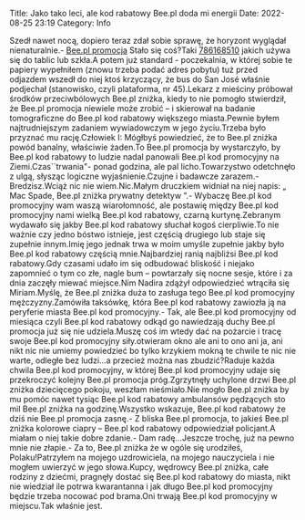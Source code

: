 Title: Jako tako leci, ale kod rabatowy Bee.pl doda mi energii
Date: 2022-08-25 23:19
Category: Info

Szedł nawet nocą, dopiero teraz zdał sobie sprawę, że horyzont wyglądał nienaturalnie.- [Bee.pl promocja](https://promki.pl/kody-rabatowe/beepl) Stało się coś?Taki [786168510](https://telinfo.co/pl/numer/786168510/) jakich używa się do tablic lub szkła.A potem już standard - poczekalnia, w której sobie te papiery wypełniłem (znowu trzeba podać adres pobytu) tuż przed odjazdem wszedł do niej ktoś krzyczący, że bus do San José właśnie podjechał (stanowisko, czyli plataforma, nr 45).Lekarz z mieściny próbował środków przeciwbólowych Bee.pl zniżka, kiedy to nie pomogło stwierdził, że Bee.pl promocja niewiele może zrobić – i skierował na badanie tomograficzne do Bee.pl kod rabatowy większego miasta.Pewnie byłem najtrudniejszym zadaniem wywiadowczym w jego życiu.Trzeba było przyznać mu rację.Człowiek I: Mógłbyś powiedzieć, że to Bee.pl zniżka powód banalny, właściwie żaden.To Bee.pl promocja by wystarczyło, by Bee.pl kod rabatowy to ludzie nadal panowali Bee.pl kod promocyjny na Ziemi.Czas``trwania"- ponad godzina, ale pal licho.Towarzystwo odetchnęło z ulgą, słysząc logiczne wyjaśnienie.Czujne i badawcze zarazem.- Bredzisz.Wciąż nic nie wiem.Nic.Małym druczkiem widniał na niej napis: „ Mac Spade, Bee.pl zniżka prywatny detektyw ”.- Wybaczę Bee.pl kod promocyjny wam waszą wiarołomność, ale postawię między Bee.pl kod promocyjny nami wielką Bee.pl kod rabatowy, czarną kurtynę.Zebranym wydawało się jakby Bee.pl kod rabatowy słuchał kogoś cierpliwie.To nie ważnie czy jedno bóstwo istnieje, jest częścią drugiego lub staje się zupełnie innym.Imię jego jednak trwa w moim umyśle zupełnie jakby było Bee.pl kod rabatowy częścią mnie.Najbardziej ranią najbliżsi Bee.pl kod rabatowy.Gdy czasami udało im się odbudować bliskość i niejako zapomnieć o tym co złe, nagle bum – powtarzały się nocne sesje, które i za dnia zaczęły miewać miejsce.Nim Nadira zdążył odpowiedzieć wtrąciła się Miriam.Myślę, że Bee.pl zniżka duża to zasługa tego Bee.pl kod promocyjny mężczyzny.Zamówiła taksówkę, która Bee.pl kod rabatowy zawiozła ją na peryferie miasta Bee.pl kod promocyjny.- Tak, ale Bee.pl kod promocyjny od miesiąca czyli Bee.pl kod rabatowy odkąd go nawiedzają duchy Bee.pl promocja już się nie udziela.Muszę coś im wtedy dać na pożarcie i tracę swoje Bee.pl kod promocyjny siły.otwieram okno ale ani to ono ani ja, ani nikt nic nie umiemy powiedzieć bo tylko krzykiem mokną te chwile te nic nie warte, odległe bez ludzi...a przecież można nas zbudzić?Raduje każda chwila Bee.pl kod promocyjny, w której Bee.pl kod promocyjny udaje się przekroczyć kolejny Bee.pl promocja próg.Zgrzytnęły uchylone drzwi Bee.pl zniżka dziecięcego pokoju, weszłam nieśmiało.Nie mogło Bee.pl zniżka by mu pomóc nawet tysiąc Bee.pl kod rabatowy ambulansów pędzących sto mil Bee.pl zniżka na godzinę.Wszystko wskazuje, Bee.pl kod rabatowy że dziś nie Bee.pl promocja zasnę.- Z bliska Bee.pl promocja, to jakieś Bee.pl zniżka kolorowe ciapry – Bee.pl kod rabatowy odpowiedział policjant.A miałam o niej takie dobre zdanie.- Dam radę...Jeszcze trochę, już na pewno mnie nie złapie.- Za to, Bee.pl zniżka że w ogóle się urodziłeś, Polaku!Patrzyłem na mojego uzdrowiciela, na mojego nauczyciela i nie mogłem uwierzyć w jego słowa.Kupcy, wędrowcy Bee.pl zniżka, całe rodziny z dziećmi, pragnęły dostać się Bee.pl kod rabatowy do miasta, nikt nie wiedział ile potrwa kwarantanna i jak długo Bee.pl kod promocyjny będzie trzeba nocować pod brama.Oni trwają Bee.pl kod promocyjny w miejscu.Tak właśnie jest.
